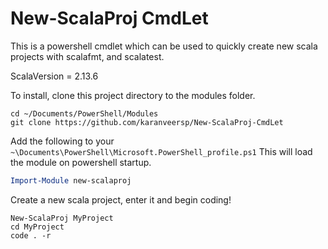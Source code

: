 # New-ScalaProj CmdLet

This is a powershell cmdlet which can be used to quickly create new
scala projects with scalafmt, and scalatest.

ScalaVersion = 2.13.6

To install, clone this project directory to the modules folder.
```
cd ~/Documents/PowerShell/Modules
git clone https://github.com/karanveersp/New-ScalaProj-CmdLet
```

Add the following to your `~\Documents\PowerShell\Microsoft.PowerShell_profile.ps1`
This will load the module on powershell startup.
```ps1
Import-Module new-scalaproj
```

Create a new scala project, enter it and begin coding!
```
New-ScalaProj MyProject
cd MyProject
code . -r
```

